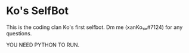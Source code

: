 # Ko's SelfBot

This is the coding clan Ko's first selfbot.
Dm me (xanKo₁ᵢₑ#7124) for any questions.

YOU NEED PYTHON TO RUN.
